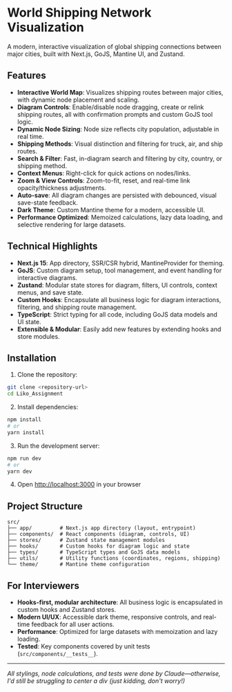 # World Shipping Network Visualization

A modern, interactive visualization of global shipping connections between major cities, built with Next.js, GoJS, Mantine UI, and Zustand.

## Features

- **Interactive World Map**: Visualizes shipping routes between major cities, with dynamic node placement and scaling.
- **Diagram Controls**: Enable/disable node dragging, create or relink shipping routes, all with confirmation prompts and custom GoJS tool logic.
- **Dynamic Node Sizing**: Node size reflects city population, adjustable in real time.
- **Shipping Methods**: Visual distinction and filtering for truck, air, and ship routes.
- **Search & Filter**: Fast, in-diagram search and filtering by city, country, or shipping method.
- **Context Menus**: Right-click for quick actions on nodes/links.
- **Zoom & View Controls**: Zoom-to-fit, reset, and real-time link opacity/thickness adjustments.
- **Auto-save**: All diagram changes are persisted with debounced, visual save-state feedback.
- **Dark Theme**: Custom Mantine theme for a modern, accessible UI.
- **Performance Optimized**: Memoized calculations, lazy data loading, and selective rendering for large datasets.

## Technical Highlights

- **Next.js 15**: App directory, SSR/CSR hybrid, MantineProvider for theming.
- **GoJS**: Custom diagram setup, tool management, and event handling for interactive diagrams.
- **Zustand**: Modular state stores for diagram, filters, UI controls, context menus, and save state.
- **Custom Hooks**: Encapsulate all business logic for diagram interactions, filtering, and shipping route management.
- **TypeScript**: Strict typing for all code, including GoJS data models and UI state.
- **Extensible & Modular**: Easily add new features by extending hooks and store modules.

## Installation

1. Clone the repository:

```bash
git clone <repository-url>
cd Liko_Assignment
```

2. Install dependencies:

```bash
npm install
# or
yarn install
```

3. Run the development server:

```bash
npm run dev
# or
yarn dev
```

4. Open [http://localhost:3000](http://localhost:3000) in your browser

## Project Structure

```
src/
├── app/         # Next.js app directory (layout, entrypoint)
├── components/  # React components (diagram, controls, UI)
├── stores/      # Zustand state management modules
├── hooks/       # Custom hooks for diagram logic and state
├── types/       # TypeScript types and GoJS data models
├── utils/       # Utility functions (coordinates, regions, shipping)
└── theme/       # Mantine theme configuration
```

## For Interviewers

- **Hooks-first, modular architecture**: All business logic is encapsulated in custom hooks and Zustand stores.
- **Modern UI/UX**: Accessible dark theme, responsive controls, and real-time feedback for all user actions.
- **Performance**: Optimized for large datasets with memoization and lazy loading.
- **Tested**: Key components covered by unit tests (`src/components/__tests__`).

---

_All stylings, node calculations, and tests were done by Claude—otherwise, I'd still be struggling to center a div (just kidding, don't worry!)_

